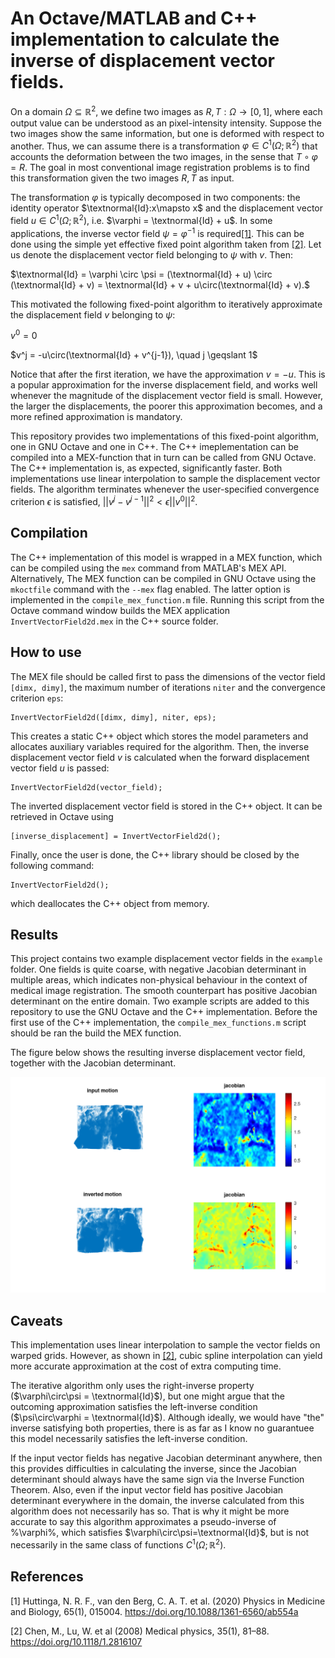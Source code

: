 # An Octave/MATLAB and C++ implementation to calculate the inverse of displacement vector fields.

On a domain $\Omega\subseteq\mathbb{R}^2$, we define two images as $R,T:\Omega \to [0,1]$, where each output value can be understood as an pixel-intensity intensity. Suppose the two images show the same information, but one is deformed with respect to another. Thus, we can assume there is a transformation $\varphi\in C^1(\Omega;\mathbb{R}^2)$ that accounts the deformation between the two images, in the sense that $T\circ\varphi = R$. The goal in most conventional image registration problems is to find this transformation given the two images $R,T$ as input.  

The transformation $\varphi$ is typically decomposed in two components: the identity operator $\textnormal{Id}:x\mapsto x$ and the displacement vector field $u\in C^1(\Omega;\mathbb{R}^2)$, i.e. $\varphi = \textnormal{Id} + u$. In some applications, the inverse vector field $\psi = \varphi^{-1}$ is required[[1]](#1). This can be done using the simple yet effective fixed point algorithm taken from [[2]](#2). Let us denote the displacement vector field belonging to $\psi$ with $v$. Then:

$\textnormal{Id} = \varphi \circ \psi = (\textnormal{Id} + u) \circ (\textnormal{Id} + v) = \textnormal{Id} + v + u\circ(\textnormal{Id} + v).$

This motivated the following fixed-point algorithm to iteratively approximate the displacement field $v$ belonging to $\psi$:

$v^0 = 0$

$v^j = -u\circ(\textnormal{Id} + v^{j-1}), \quad j \geqslant 1$

Notice that after the first iteration, we have the approximation $v = -u$. This is a popular approximation for the inverse displacement field, and works well whenever the magnitude of the displacement vector field is small. However, the larger the displacements, the poorer this approximation becomes, and a more refined approximation is mandatory.

This repository provides two implementations of this fixed-point algorithm, one in GNU Octave and one in C++. The C++ imeplementation can be compiled into a MEX-function that in turn can be called from GNU Octave. The C++ implementation is, as expected, significantly faster. Both implementations use linear interpolation to sample the displacement vector fields. The algorithm terminates whenever the user-specified convergence criterion $\epsilon$ is satisfied, $||v^j - v^{j-1}||^2 < \epsilon ||v^0||^2$.

## Compilation

The C++ implementation of this model is wrapped in a MEX function, which can be compiled using the `mex` command from MATLAB's MEX API. Alternatively, The MEX function can be compiled in GNU Octave using the `mkoctfile` command with the `--mex` flag enabled. The latter option is implemented in the `compile_mex_function.m` file. Running this script from the Octave command window builds the MEX application `InvertVectorField2d.mex` in the C++ source folder.

## How to use

The MEX file should be called first to pass the dimensions of the vector field `[dimx, dimy]`, the maximum number of iterations `niter` and the convergence criterion `eps`:

```
InvertVectorField2d([dimx, dimy], niter, eps);
```

This creates a static C++ object which stores the model parameters and allocates auxiliary variables required for the algorithm. Then, the inverse displacement vector field $v$ is calculated when the forward displacement vector field $u$ is passed:

```
InvertVectorField2d(vector_field);
```

The inverted displacement vector field is stored in the C++ object. It can be retrieved in Octave using

```
[inverse_displacement] = InvertVectorField2d();
```

Finally, once the user is done, the C++ library should be closed by the following command:

```
InvertVectorField2d();
```

which deallocates the C++ object from memory.

## Results

This project contains two example displacement vector fields in the `example` folder. One fields is quite coarse, with negative Jacobian determinant in multiple areas, which indicates non-physical behaviour in the context of medical image registration. The smooth counterpart has positive Jacobian determinant on the entire domain. Two example scripts are added to this repository to use the GNU Octave and the C++ implementation. Before the first use of the C++ implementation, the `compile_mex_functions.m` script should be ran the build the MEX function.

The figure below shows the resulting inverse displacement vector field, together with the Jacobian determinant.

![Input displacement vector field together with the inverse displacement vector field and their corresponding Jacobian determinants.](https://github.com/tjwdraper/InvertDisplacementField2d/blob/main/img/motionwithinverse.png?raw=true)

## Caveats

This implementation uses linear interpolation to sample the vector fields on warped grids. However, as shown in [[2]](#2), cubic spline interpolation can yield more accurate approximation at the cost of extra computing time.

The iterative algorithm only uses the right-inverse property ($\varphi\circ\psi = \textnormal{Id}$), but one might argue that the outcoming approximation satisfies the left-inverse condition ($\psi\circ\varphi = \textnormal{Id}$). Although ideally, we would have "the" inverse satisfying both properties, there is as far as I know no guarantuee this model necessarily satisfies the left-inverse condition.

If the input vector fields has negative Jacobian determinant anywhere, then this provides difficulties in calculating the inverse, since the Jacobian determinant should always have the same sign via the Inverse Function Theorem. Also, even if the input vector field has positive Jacobian determinant everywhere in the domain, the inverse calculated from this algorithm does not necessarily has so. That is why it might be more accurate to say this algorithm approximates a pseudo-inverse of %\varphi%, which satisfies $\varphi\circ\psi=\textnormal{Id}$, but is not necessarily in the same class of functions $C^1(\Omega;\mathbb{R}^2)$.

## References
<a id="1">[1]</a>
Huttinga, N. R. F., van den Berg, C. A. T. et al. (2020)
Physics in Medicine and Biology, 65(1), 015004.
https://doi.org/10.1088/1361-6560/ab554a


<a id="2">[2]</a>
Chen, M., Lu, W. et al (2008)
Medical physics, 35(1), 81–88. 
https://doi.org/10.1118/1.2816107
